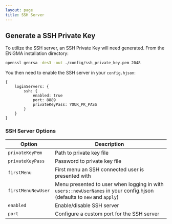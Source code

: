 ```yaml
---
layout: page
title: SSH Server
---
```

## Generate a SSH Private Key

To utilize the SSH server, an SSH Private Key will need generated. From the ENiGMA installation directory:

```bash
openssl genrsa -des3 -out ./config/ssh_private_key.pem 2048
```

You then need to enable the SSH server in your `config.hjson`:

```hjson
{
	loginServers: {
		ssh: {
            enabled: true
		    port: 8889
            privateKeyPass: YOUR_PK_PASS
        }                                                                                                                                                                                                   
    }
}
```

### SSH Server Options

| Option              | Description
|---------------------|--------------------------------------------------------------------------------------|
| `privateKeyPem`	  | Path to private key file
| `privateKeyPass`    | Password to private key file
| `firstMenu`		  | First menu an SSH connected user is presented with
| `firstMenuNewUser`  | Menu presented to user when logging in with `users::newUserNames` in your config.hjson (defaults to `new` and `apply`)
| `enabled`           | Enable/disable SSH server
| `port`              | Configure a custom port for the SSH server
